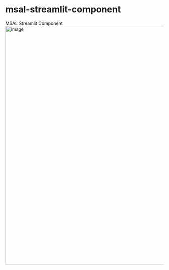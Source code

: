 # msal-streamlit-component
MSAL Streamlit Component
<img width="758" alt="image" src="https://user-images.githubusercontent.com/3716335/210253490-053b1261-1263-49dc-be7c-bc498f5046c8.png">
